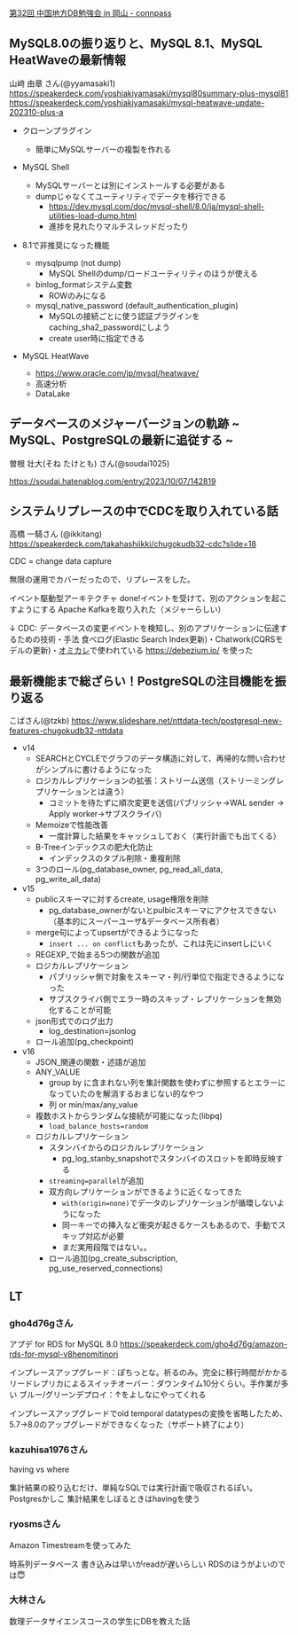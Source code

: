 [第32回 中国地方DB勉強会 in 岡山 \- connpass](https://dbstudychugoku.connpass.com/event/292246/)

## MySQL8.0の振り返りと、MySQL 8.1、MySQL HeatWaveの最新情報
山﨑 由章 さん(@yyamasaki1)
https://speakerdeck.com/yoshiakiyamasaki/mysql80summary-plus-mysql81
https://speakerdeck.com/yoshiakiyamasaki/mysql-heatwave-update-202310-plus-a

- クローンプラグイン
  - 簡単にMySQLサーバーの複製を作れる
- MySQL Shell
  - MySQLサーバーとは別にインストールする必要がある
  - dumpじゃなくてユーティリティでデータを移行できる
    - https://dev.mysql.com/doc/mysql-shell/8.0/ja/mysql-shell-utilities-load-dump.html
    - 進捗を見れたりマルチスレッドだったり

- 8.1で非推奨になった機能
  - mysqlpump (not dump)
    - MySQL Shellのdump/ロードユーティリティのほうが使える
  - binlog_formatシステム変数
    - ROWのみになる
  - mysql_native_password (default_authentication_plugin)
    - MySQLの接続ごとに使う認証プラグインをcaching_sha2_passwordにしよう
    - create user時に指定できる

- MySQL HeatWave
  - https://www.oracle.com/jp/mysql/heatwave/
  - 高速分析
  - DataLake


## データベースのメジャーバージョンの軌跡 ~ MySQL、PostgreSQLの最新に追従する ~
曽根 壮大(そね たけとも) さん(@soudai1025)

https://soudai.hatenablog.com/entry/2023/10/07/142819


## システムリプレースの中でCDCを取り入れている話
高橋 一騎さん (@ikkitang)
https://speakerdeck.com/takahashiikki/chugokudb32-cdc?slide=18

CDC = change data capture

無限の運用でカバーだったので、リプレースをした。

イベント駆動型アーキテクチャ
done!イベントを受けて、別のアクションを起こすようにする
Apache Kafkaを取り入れた（メジャーらしい）

↓
CDC: データベースの変更イベントを検知し、別のアプリケーションに伝達するための技術・手法
食べログ(Elastic Search Index更新)・Chatwork(CQRSモデルの更新)・[オミカレ](https://speakerdeck.com/soudai/aws-dms)で使われている
https://debezium.io/ を使った


## 最新機能まで総ざらい！PostgreSQLの注目機能を振り返る
こばさん(@tzkb)
https://www.slideshare.net/nttdata-tech/postgresql-new-features-chugokudb32-nttdata

- v14
  - SEARCHとCYCLEでグラフのデータ構造に対して、再帰的な問い合わせがシンプルに書けるようになった
  - ロジカルレプリケーションの拡張：ストリーム送信（ストリーミングレプリケーションとは違う）
    - コミットを待たずに順次変更を送信(パブリッシャ→WAL sender → Apply worker→サブスクライバ)
  - Memoizeで性能改善
    - 一度計算した結果をキャッシュしておく（実行計画でも出てくる）
  - B-Treeインデックスの肥大化防止
    - インデックスのタプル削除・重複削除
  - 3つのロール(pg_database_owner, pg_read_all_data, pg_write_all_data)
- v15
  - publicスキーマに対するcreate, usage権限を削除
    - pg_database_ownerがないとpulbicスキーマにアクセスできない（基本的にスーパーユーザ&データベース所有者）
  - merge句によってupsertができるようになった
    - `insert ... on conflict`もあったが、これは先にinsertしにいく
  - REGEXP_で始まる5つの関数が追加
  - ロジカルレプリケーション
    - パブリッシャ側で対象をスキーマ・列/行単位で指定できるようになった
    - サブスクライバ側でエラー時のスキップ・レプリケーションを無効化することが可能
  - json形式でのログ出力
    - log_destination=jsonlog
  - ロール追加(pg_checkpoint)
- v16
  - JSON_関連の関数・述語が追加
  - ANY_VALUE
    - group by に含まれない列を集計関数を使わずに参照するとエラーになっていたのを解消するおまじない的なやつ
    - 列 or min/max/any_value
  - 複数ホストからランダムな接続が可能になった(libpq)
    - `load_balance_hosts=random`
  - ロジカルレプリケーション
    - スタンバイからのロジカルレプリケーション
      - pg_log_stanby_snapshotでスタンバイのスロットを即時反映する
    - `streaming=parallel`が追加
    - 双方向レプリケーションができるように近くなってきた
      - `with(origin=none)`でデータのレプリケーションが循環しないようになった
      - 同一キーでの挿入など衝突が起きるケースもあるので、手動でスキップ対応が必要
      - まだ実用段階ではない。。
    - ロール追加(pg_create_subscription, pg_use_reserved_connections)


## LT
### gho4d76gさん
アプデ for RDS for MySQL 8.0
https://speakerdeck.com/gho4d76g/amazon-rds-for-mysql-v8henomitinori

インプレースアップグレード：ぽちっとな。祈るのみ。完全に移行時間がかかる
リードレプリカによるスイッチオーバー：ダウンタイム10分くらい。手作業が多い
ブルー/グリーンデプロイ：↑をよしなにやってくれる

インプレースアップグレードでold temporal datatypesの変換を省略したため、5.7→8.0のアップグレードができなくなった（サポート終了により）

### kazuhisa1976さん
having vs where

集計結果の絞り込むだけ、単純なSQLでは実行計画で吸収されるぽい。Postgresかしこ
集計結果をしぼるときはhavingを使う

### ryosmsさん
Amazon Timestreamを使ってみた

時系列データベース
書き込みは早いがreadが遅いらしい
RDSのほうがよいのでは:innocent:

### 大林さん
数理データサイエンスコースの学生にDBを教えた話
